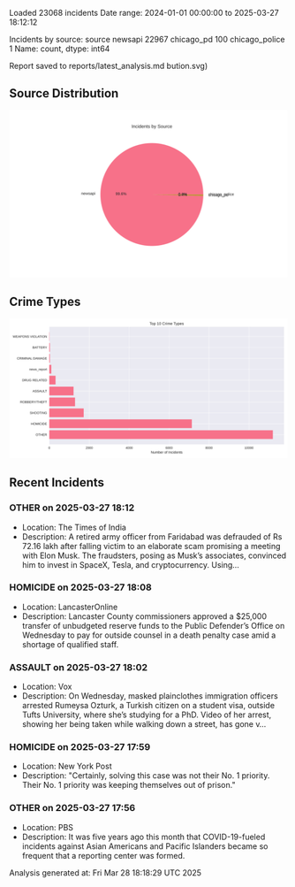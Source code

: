 
Loaded 23068 incidents
Date range: 2024-01-01 00:00:00 to 2025-03-27 18:12:12

Incidents by source:
source
newsapi           22967
chicago_pd          100
chicago_police        1
Name: count, dtype: int64

Report saved to reports/latest_analysis.md
bution.svg)

## Source Distribution
![Source Distribution](images/source_distribution.svg)

## Crime Types
![Crime Types](images/crime_types.svg)

## Recent Incidents

### OTHER on 2025-03-27 18:12
- Location: The Times of India
- Description: A retired army officer from Faridabad was defrauded of Rs 72.16 lakh after falling victim to an elaborate scam promising a meeting with Elon Musk. The fraudsters, posing as Musk’s associates, convinced him to invest in SpaceX, Tesla, and cryptocurrency. Using…


### HOMICIDE on 2025-03-27 18:08
- Location: LancasterOnline
- Description: Lancaster County commissioners approved a $25,000 transfer of unbudgeted reserve funds to the Public Defender’s Office on Wednesday to pay for outside counsel in a death penalty case amid a shortage of qualified staff.


### ASSAULT on 2025-03-27 18:02
- Location: Vox
- Description: On Wednesday, masked plainclothes immigration officers arrested Rumeysa Ozturk, a Turkish citizen on a student visa, outside Tufts University, where she’s studying for a PhD. Video of her arrest, showing her being taken while walking down a street, has gone v…


### HOMICIDE on 2025-03-27 17:59
- Location: New York Post
- Description: "Certainly, solving this case was not their No. 1 priority. Their No. 1 priority was keeping themselves out of prison."


### OTHER on 2025-03-27 17:56
- Location: PBS
- Description: It was five years ago this month that COVID-19-fueled incidents against Asian Americans and Pacific Islanders became so frequent that a reporting center was formed.

Analysis generated at: Fri Mar 28 18:18:29 UTC 2025
